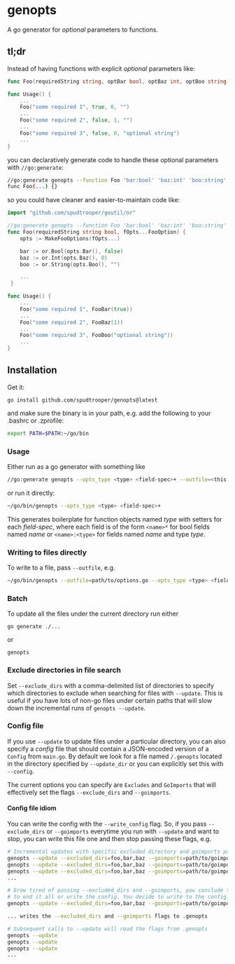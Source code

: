 # genopts

A go generator for *optional* parameters to functions.

## tl;dr

Instead of having functions with explicit *optional* parameters like:

```go
func Foo(requiredString string, optBar bool, optBaz int, optBoo string) { ... }

func Usage() {
	...
	Foo("some required 1", true, 0, "")
	...
	Foo("some required 2", false, 1, "")
	...
	Foo("some required 3", false, 0, "optional string")
	...
}
```

you can declaratively generate code to handle these optional parameters with `//go:generate`:

```bash
//go:generate genopts --function Foo 'bar:bool' 'baz:int' 'boo:string'
func Foo(...) {}
```

so you could have cleaner and easier-to-maintain code like:

```go
import "github.com/spudtrooper/goutil/or"

//go:generate genopts --function Foo 'bar:bool' 'baz:int' 'boo:string'
func Foo(requiredString string bool, fOpts...FooOption) { 
	opts := MakeFooOptions(fOpts...)

	bar := or.Bool(opts.Bar(), false)
	baz := or.Int(opts.Baz(), 0)
	boo := or.String(opts.Boo(), "")

	...
 }

func Usage() {
	...
	Foo("some required 1", FooBar(true))
	...
	Foo("some required 2", FooBaz(1))
	...
	Foo("some required 3", FooBoo("optional string"))
	...
}
```

## Installation

Get it:

```
go install github.com/spudtrooper/genopts@latest
```

and make sure the binary is in your path, e.g. add the following to your .bashrc or .zprofile:

```bash
export PATH=$PATH:~/go/bin
```

### Usage 

Either run as a go generator with something like

```bash
//go:generate genopts --opts_type <type> <field-spec>+ --outfile=<this file>
```

or run it directly:

```bash
~/go/bin/genopts --opts_type <type> <field-spec>+
```

This generates boilerplate for function objects named *type* with setters
for each *field-spec*, where each field is of the form `<name>*` 
for bool fields named *name* or `<name>:<type>` for fields named *name* 
and type *type*.

### Writing to files directly

To write to a file, pass `--outfile`, e.g.

```bash
~/go/bin/genopts --outfile=path/to/options.go --opts_type <type> <field-spec>+
```

### Batch

To update all the files under the current directory run either

```
go generate ./...
```

or 

```
genopts
```

### Exclude directories in file search

Set `--exclude_dirs` with a comma-delimited list of directories to specify which directories to exclude when searching for files with `--update`. This is useful if you have lots of non-go files under certain paths that will slow down the incremental runs of `genopts --update`.

### Config file

If you use `--update` to update files under a particular directory, you can also specify a *config* file that should contain a JSON-encoded version of a `Config` from `main.go`. By default we look for a file named `/.genopts` located in the directory specified by `--update_dir` or you can explicitly set this with `--config`.

The current options you can specify are `Excludes` and `GoImports` that will effectively set the flags `--exclude_dirs` and `--goimports`.

#### Config file idiom

You can write the config with the `--write_config` flag. So, if you pass `--exclude_dirs` or `--goimports` everytime you run with `--update` and want to stop, you can write this file one and then stop passing these flags, e.g.

```bash
# Incremental updates with specific excluded directory and goimports path
genopts --update --excluded_dirs=foo,bar,baz --goimports=path/to/goimports
genopts --update --excluded_dirs=foo,bar,baz --goimports=path/to/goimports
genopts --update --excluded_dirs=foo,bar,baz --goimports=path/to/goimports
...

# Grow tired of passing --excluded_dirs and --goimports, you conclude that the only option is 
# to end it all or write the config. You decide to write to the config.
genopts --update --excluded_dirs=foo,bar,baz --goimports=path/to/goimports --write_config

... writes the --excluded_dirs and --goimports flags to .genopts

# Subsequent calls to --update will read the flags from .genopts
genopts --update
genopts --update
genopts --update
...
```
